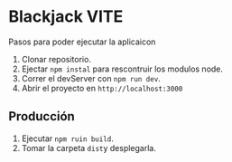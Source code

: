 # Blackjack VITE

Pasos para poder ejecutar la aplicaicon

1. Clonar repositorio.
2. Ejectar `npm instal` para rescontruir los modulos node.
3. Correr el devServer con `npm run dev`.
4. Abrir el proyecto en `http://localhost:3000`

## Producción

1.  Ejecutar `npm ruin build`.
2.  Tomar la carpeta `dist`y desplegarla.
